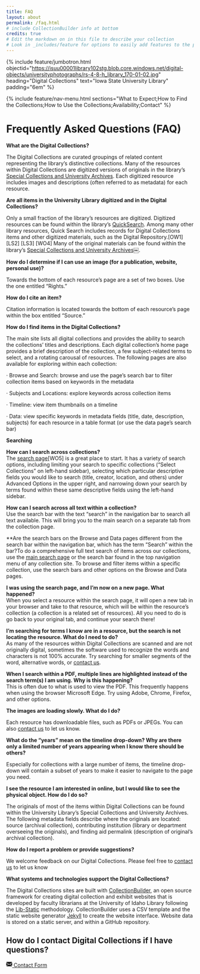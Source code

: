 ```yaml
---
title: FAQ
layout: about
permalink: /faq.html
# include CollectionBuilder info at bottom
credits: true
# Edit the markdown on in this file to describe your collection
# Look in _includes/feature for options to easily add features to the page
---
```


{% include feature/jumbotron.html objectid="https://isuu00001library102stg.blob.core.windows.net/digital-objects/universityphotographs/rs-4-8-h_library_170-01-02.jpg" heading="Digital Collections" text="Iowa State University Library" padding="6em" %}

{% include feature/nav-menu.html sections="What to Expect;How to Find the Collections;How to Use the Collections;Availability;Contact" %}

# Frequently Asked Questions (FAQ)

**What are the Digital Collections?**

The Digital Collections are curated groupings of related content representing the library’s distinctive collections. Many of the resources within Digital Collections are digitized versions of originals in the library’s [Special Collections and University Archives](https://specialcollections.lib.iastate.edu/). Each digitized resource includes images and descriptions (often referred to as metadata) for each resource.

**Are all items in the University Library digitized and in the Digital Collections?**

Only a small fraction of the library’s resources are digitized. Digitized resources can be found within the library’s [QuickSearch](https://www.lib.iastate.edu/). Among many other library resources, Quick Search includes records for Digital Collections items and other digitized materials, such as the Digital Repository.\[OW1\] \[LS2\] \[LS3\] \[WO4\]  Many of the original materials can be found within the library’s [Special Collections and University Archives￼](https://specialcollections.lib.iastate.edu/).

 **How do I determine if I can use an image (for a publication, website, personal use)?**

Towards the bottom of each resource’s page are a set of two boxes. Use the one entitled “Rights.”

**How do I cite an item?**

Citation information is located towards the bottom of each resource’s page within the box entitled “Source.”

**How do I find items in the Digital Collections?**

The main site lists all digital collections and provides the ability to search the collections’ titles and descriptions. Each digital collection’s home page provides a brief description of the collection, a few subject-related terms to select, and a rotating carousal of resources. The following pages are also available for exploring within each collection:

·         Browse and Search: browse and use the page’s search bar to filter collection items based on keywords in the metadata

·         Subjects and Locations: explore keywords across collection items

·         Timeline: view item thumbnails on a timeline

·         Data: view specific keywords in metadata fields (title, date, description, subjects) for each resource in a table format (or use the data page’s search bar)

**Searching**  
   
**How can I search across collections?**  
The [search page](https://digitalcollections.lib.iastate.edu/search)\[WO5\]  is a great place to start. It has a variety of search options, including limiting your search to specific collections (“Select Collections” on left-hand sidebar), selecting which particular descriptive fields you would like to search (title, creator, location, and others) under Advanced Options in the upper right, and narrowing down your search by terms found within these same descriptive fields using the left-hand sidebar.  
   
**How can I search across all text within a collection?**  
Use the search bar with the text “search” in the navigation bar to search all text available. This will bring you to the main search on a separate tab from the collection page.  
   
**Are the search bars on the Browse and Data pages different from the search bar within the navigation bar, which has the term “Search” within the bar?To do a comprehensive full text search of items across our collections, use the [main search page](https://digitalcollections.lib.iastate.edu/search) or the search bar found in the top navigation menu of any collection site. To browse and filter items within a specific collection, use the search bars and other options on the Browse and Data pages.  

**I was using the search page, and I’m now on a new page. What happened?**  
When you select a resource within the search page, it will open a new tab in your browser and take to that resource, which will be within the resource’s collection (a collection is a related set of resources). All you need to do is go back to your original tab, and continue your search there\!  
   
**I’m searching for terms I know are in a resource, but the search is not locating the resource. What do I need to do?**  
As many of the resources within Digital Collections are scanned and are not originally digital, sometimes the software used to recognize the words and characters is not 100% accurate. Try searching for smaller segments of the word, alternative words, or [contact us](https://forms.office.com/r/rbtMLy9D7i).  
   
**When I search within a PDF, multiple lines are highlighted instead of the search term(s) I am using. Why is this happening?**  
This is often due to what is used to view the PDF. This frequently happens when using the browser Microsoft Edge. Try using Adobe, Chrome, Firefox, and other options.  
 
**The images are loading slowly. What do I do?**

Each resource has downloadable files, such as PDFs or JPEGs. You can also [contact us](https://forms.office.com/r/rbtMLy9D7i) to let us know.

**What do the “years” mean on the timeline drop-down? Why are there only a limited number of years appearing when I know there should be others?**

Especially for collections with a large number of items, the timeline drop-down will contain a subset of years to make it easier to navigate to the page you need.

**I see the resource I am interested in online, but I would like to see the physical object. How do I do so?**

The originals of most of the items within Digital Collections can be found within the University Library’s Special Collections and University Archives. The following metadata fields describe where the originals are located: source (archival collection), contributing institution (library or department overseeing the originals), and finding aid permalink (description of original’s archival collection).

**How do I report a problem or provide suggestions?**

We welcome feedback on our Digital Collections. Please feel free to [contact us](https://forms.office.com/r/rbtMLy9D7i) to let us know

**What systems and technologies support the Digital Collections?**

The Digital Collections sites are built with [CollectionBuilder](https://collectionbuilder.github.io/), an open source framework for creating digital collection and exhibit websites that is developed by faculty librarians at the University of Idaho Library following the [Lib-Static](https://lib-static.github.io/) methodology. CollectionBuilder uses a CSV template and the static website generator [Jekyll](https://jekyllrb.com/) to create the website interface. Website data is stored on a static server, and within a GitHub repository.  

## How do I contact Digital Collections if I have questions?

<a href="https://forms.office.com/r/rbtMLy9D7i" class="btn btn-outline-primary m-3"><svg xmlns="http://www.w3.org/2000/svg" aria-hidden="true" width="16" height="16" fill="currentColor" class="bi icon-sprite" viewBox="0 0 16 16"><path d="M.05 3.555A2 2 0 0 1 2 2h12a2 2 0 0 1 1.95 1.555L8 8.414zM0 4.697v7.104l5.803-3.558zM6.761 8.83l-6.57 4.027A2 2 0 0 0 2 14h12a2 2 0 0 0 1.808-1.144l-6.57-4.027L8 9.586zm3.436-.586L16 11.801V4.697z"/></svg> Contact Form</a>